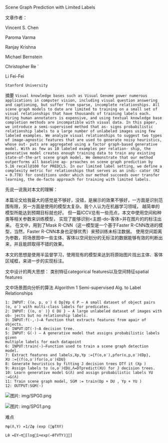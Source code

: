 Scene Graph Prediction with Limited Labels

文章作者：

Vincent S. Chen

Paroma Varma

Ranjay Krishna

Michael Bernstein

Christopher Re ́

Li Fei-Fei

`Stanford University`

摘要
`
Visual knowledge bases such as Visual Genome power numerous applications in computer vision, including visual question answering and captioning, but suffer from sparse, incomplete relationships. All scene graph models to date are limited to training on a small set of visual relationships that have thousands of training labels each. Hiring human annotators is expensive, and using textual knowledge base completion methods are incompatible with visual data. In this paper, we introduce a semi-supervised method that as- signs probabilistic relationship labels to a large number of unlabeled images using few labeled examples. We analyze visual relationships to suggest two types of image-agnostic features that are used to generate noisy heuristics, whose out- puts are aggregated using a factor graph-based generative model. With as few as 10 labeled examples per relation- ship, the generative model creates enough training data to train any existing state-of-the-art scene graph model. We demonstrate that our method outperforms all baseline ap- proaches on scene graph prediction by 5.16 recall@100 for PREDCLS. In our limited label setting, we define a complexity metric for relationships that serves as an indi- cator (R2 = 0.778) for conditions under which our method succeeds over transfer learning, the de-facto approach for training with limited labels.
`

先说一说我对本文的理解：

本篇论文给我最大的感觉是不够好，没错，是展示的效果不够好，一方面是识别范围有限，另一方面是使用的模型太复杂。我个人认为在机器学习领域，
越简单的模型所能达到预期目标就也好。
但一篇ICCV总有一些亮点，本文中使用空间和种类等相关参数来训练模型，
实现了能够识别<主题-do-客体>并在图片的的标注出来。
在文中，用到了Mask R-CNN（这一模型是一个基于Faster R-CNN改进的模型，当然，Faster R-CNN本身也足够优秀）来预训练未标注数据。
使用空间距离为参数，将场景图中一些主体、客体以空间划分的无标注的数据能够有效的判断出来，并且能顾取得不错的效果。

本文的思想是使用半监督学习，使用现有的模型来达到将原始图片找出主体、客体区域框，来进一步的实现标注。
    
    
文中设计的两大思想：
类别特征categorical features以及空间特征spatial features

文中场景图向分析的算法
Algorithm 1 Semi-supervised Alg. to Label Relationships
````
1: INPUT: {(o, p, o′) ∈ Dp}∀p ∈ P — A small dataset of object pairs (o, o′) with multi-class labels for predicates.
2: INPUT: {(o, o′ )} ∈ DU } — A large unlabeled dataset of images with ob- jects but no relationship labels.
3: INPUT:f(·,·)—A function that extracts features from apair of objects.
4: INPUT:DT(·)—A decision tree.
5: INPUT: G(·) — A generative model that assigns probabilistic labels given
multiple labels for each datapoint
6: INPUT:train(·)—Function used to train a scene graph detection model.
7: Extract features and labels,Xp,Yp :={f(o,o′),pfor(o,p,o′)∈Dp},
XU :={(f(o,o′)for(o,o′)∈DU}
8: Generate heuristics by fitting J decision trees DTf it (Xp )
9: Assign labels to (o,o′)∈DU,Λ=DTpredict(XU) for J decision trees.
10: Learn generative model G(Λ) and assign probabilistic labels YU :=G(Λ)
11: Train scene graph model, SGM := train(Dp + DU , Yp + YU )
12: OUTPUT:SGM(·)
````

![图片: img/SPG0.png](https://github.com/wowowoll/read_paper/tree/master/img/SGP0.png)

![图片: img/SPG1.png](https://github.com/wowowoll/read_paper/tree/master/img/SGP1.png)

难点
````
πφ(Λ,Y) =1/Zφ (exp (􏰀φTΛY)

Lθ =EY∼π􏰂[log􏰀1+exp(−θTVTY)􏰁􏰃]

````







